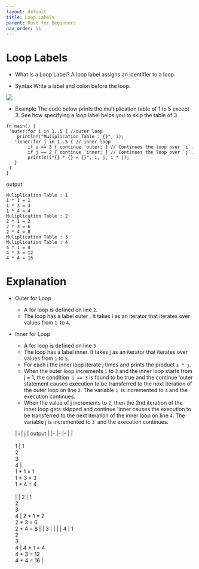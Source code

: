 ```yaml
---
layout: default
title: Loop Labels
parent: Rust for Beginners
nav_order: 51
---
```


# Loop Labels

- What Is a Loop Label? 
 A loop label assigns an identifier to a loop.
 
- Syntax 
Write a label and colon before the loop.

![](https://raw.githubusercontent.com/sangam14/RustLabs/master/img/loop-label.png)

- Example 
The code below prints the multiplication table of 1 to 5 except 3. See how specifying a loop label helps you to skip the table of 3.

```
fn main() {
 'outer:for i in 1..5 { //outer loop
    println!("Muliplication Table : {}", i);
   'inner:for j in 1..5 { // inner loop
        if i == 3 { continue 'outer; } // Continues the loop over `i`.
        if j == 2 { continue 'inner; } // Continues the loop over `j`.
        println!("{} * {} = {}", i, j, i * j);
   }
 }
}

```

output:

```
Muliplication Table : 1
1 * 1 = 1
1 * 3 = 3
1 * 4 = 4
Muliplication Table : 2
2 * 1 = 2
2 * 3 = 6
2 * 4 = 8
Muliplication Table : 3
Muliplication Table : 4
4 * 1 = 4
4 * 3 = 12
4 * 4 = 16

```

# Explanation 

- Outer for Loop
  -  A for loop is defined on line `2`.
  -  The loop has a label outer . It takes i as an iterator that iterates over values from `1 `to `4`.

- Inner for Loop
  -  A for loop is defined on line `3`
  - The loop has a label inner. It takes j as an iterator that iterates over values from `1` to `5`.
  -  For each i the inner loop iterate j times and prints the product `i * j`.
  -  When the outer loop increments `i` to `3` and the inner loop starts from j = 1, the condition` i == 3` is found to be true and the continue ‘outer statement causes execution to be transferred to the next iteration of the outer loop on line `2`. The variable `i `is incremented to `4` and the execution continues.
  - When the value of j increments to `2`, then the 2nd iteration of the inner loop gets skipped and continue 'inner causes the execution to be transferred to the next iteration of the inner loop on line `4`. The variable j is incremented to `3 `and the execution continues.
  
  
  
  | i 	| j 	| output 	|
|-	|-	|-	|
| <br><br>1 	|  1<br> 2<br> 3<br> 4 	| <br>1 * 1 = 1<br>1 * 3 = 3<br>1 * 4 = 4<br><br>  	|
| 2 	|  1<br> 2<br> 3<br> 4 	| 2 * 1 = 2<br>2 * 3 = 6<br>2 * 4 = 8 	|
| 3 	|   	|  	|
| 4 	|  1<br> 2<br> 3<br> 4 	| 4 * 1 = 4<br>4 * 3 = 12<br>4 * 4 = 16 	|
  
  
  
  
  



